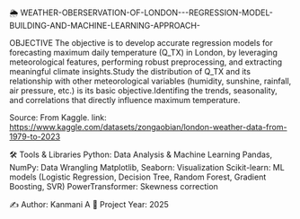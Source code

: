 🌦️ WEATHER-OBERSERVATION-OF-LONDON---REGRESSION-MODEL-BUILDING-AND-MACHINE-LEARNING-APPROACH-

OBJECTIVE
The objective is to develop accurate regression models for forecasting maximum daily temperature (Q_TX) in London, by leveraging meteorological features, performing robust preprocessing, and extracting meaningful climate insights.Study the distribution of Q_TX and its relationship with other meteorological variables (humidity, sunshine, rainfall, air pressure, etc.) is its basic objective.Identifing the trends, seasonality, and correlations that directly influence maximum temperature.

Source: From Kaggle. link: https://www.kaggle.com/datasets/zongaobian/london-weather-data-from-1979-to-2023

🛠️ Tools & Libraries
Python: Data Analysis & Machine Learning
Pandas, NumPy: Data Wrangling
Matplotlib, Seaborn: Visualization
Scikit-learn: ML models (Logistic Regression, Decision Tree, Random Forest, Gradient Boosting, SVR)
PowerTransformer: Skewness correction

✍️ Author: Kanmani A
📅 Project Year: 2025
